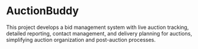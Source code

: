 # AuctionBuddy
This project develops a bid management system with live auction tracking, detailed reporting, contact management, and delivery planning for auctions, simplifying auction organization and post-auction processes.
